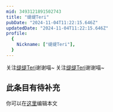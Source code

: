 ```yaml
---
mid: 3493121891502743
title: "缇缇Teri"
pubDate: "2024-11-04T11:22:15.646Z"
updatedDate: "2024-11-04T11:22:15.646Z"
profile:
  {
    Nickname: ["缇缇Teri"],
  }
---
```


关注[缇缇Teri](https://space.bilibili.com/3493121891502743)谢谢喵~ 关注[缇缇Teri](https://space.bilibili.com/3493121891502743)谢谢喵~

## 此条目有待补充
你可以在[这里](https://github.com/Yuhanawa/VTuber.ICU/edit/master/src/content/v/缇缇Teri/index.md)编辑本文
